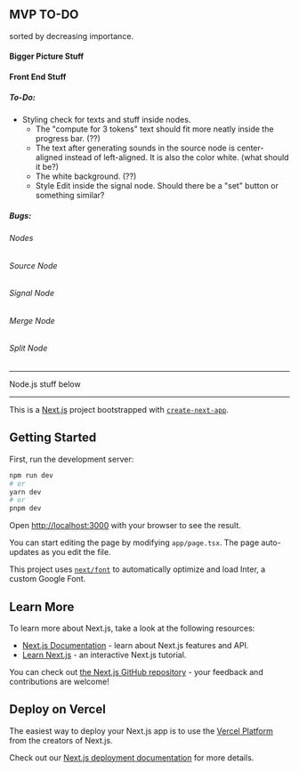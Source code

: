 ## MVP TO-DO

sorted by decreasing importance.

#### Bigger Picture Stuff

#### Front End Stuff

##### To-Do:

- Styling check for texts and stuff inside nodes.
  - The "compute for 3 tokens" text should fit more neatly inside the progress bar. (??)
  - The text after generating sounds in the source node is center-aligned instead of left-aligned. It is also the color white. (what should it be?)
  - The white background. (??)
  - Style Edit inside the signal node. Should there be a "set" button or something similar?

##### Bugs:

###### Nodes

###### Source Node

###### Signal Node

###### Merge Node

###### Split Node

---

Node.js stuff below

---

This is a [Next.js](https://nextjs.org/) project bootstrapped with [`create-next-app`](https://github.com/vercel/next.js/tree/canary/packages/create-next-app).

## Getting Started

First, run the development server:

```bash
npm run dev
# or
yarn dev
# or
pnpm dev
```

Open [http://localhost:3000](http://localhost:3000) with your browser to see the result.

You can start editing the page by modifying `app/page.tsx`. The page auto-updates as you edit the file.

This project uses [`next/font`](https://nextjs.org/docs/basic-features/font-optimization) to automatically optimize and load Inter, a custom Google Font.

## Learn More

To learn more about Next.js, take a look at the following resources:

- [Next.js Documentation](https://nextjs.org/docs) - learn about Next.js features and API.
- [Learn Next.js](https://nextjs.org/learn) - an interactive Next.js tutorial.

You can check out [the Next.js GitHub repository](https://github.com/vercel/next.js/) - your feedback and contributions are welcome!

## Deploy on Vercel

The easiest way to deploy your Next.js app is to use the [Vercel Platform](https://vercel.com/new?utm_medium=default-template&filter=next.js&utm_source=create-next-app&utm_campaign=create-next-app-readme) from the creators of Next.js.

Check out our [Next.js deployment documentation](https://nextjs.org/docs/deployment) for more details.
